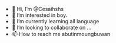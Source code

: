 - 👋 Hi, I’m @Cesaihshs
- 👀 I’m interested in boy.
- 🌱 I’m currently learning all language 
- 💞️ I’m looking to collaborate on ...
- 📫 How to reach me abutinmoungbuwan

<!---
Cesaihshs/Cesaihshs is a ✨ special ✨ repository because its `README.md` (this file) appears on your GitHub profile.
You can click the Preview link to take a look at your changes.
--->
